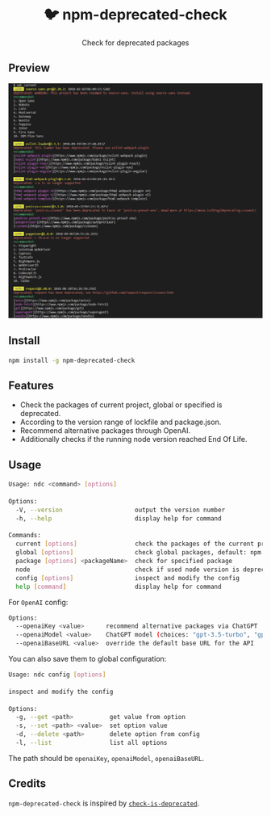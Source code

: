 <h1 align="center">🐦 npm-deprecated-check</h1>
<p align="center">Check for deprecated packages</p>

## Preview

<p align="center"><img src="./assets/preview.png" /></p>

## Install

```bash
npm install -g npm-deprecated-check
```

## Features

- Check the packages of current project, global or specified is deprecated.
- According to the version range of lockfile and package.json.
- Recommend alternative packages through OpenAI.
- Additionally checks if the running node version reached End Of Life.

## Usage

```bash
Usage: ndc <command> [options]

Options:
  -V, --version                    output the version number
  -h, --help                       display help for command

Commands:
  current [options]                check the packages of the current project
  global [options]                 check global packages, default: npm
  package [options] <packageName>  check for specified package
  node                             check if used node version is deprecated (reached End Of Life)
  config [options]                 inspect and modify the config
  help [command]                   display help for command
```

For `OpenAI` config:

```bash
Options:
  --openaiKey <value>      recommend alternative packages via ChatGPT
  --openaiModel <value>    ChatGPT model (choices: "gpt-3.5-turbo", "gpt-4", "gpt-4-turbo", "gpt-4o-mini", "gpt-4o")
  --openaiBaseURL <value>  override the default base URL for the API
```

You can also save them to global configuration:

```bash
Usage: ndc config [options]

inspect and modify the config

Options:
  -g, --get <path>          get value from option
  -s, --set <path> <value>  set option value
  -d, --delete <path>       delete option from config
  -l, --list                list all options
```

The path should be `openaiKey`, `openaiModel`, `openaiBaseURL`.

## Credits

`npm-deprecated-check` is inspired by [`check-is-deprecated`](https://github.com/awesome-cli/check-is-deprecated).
